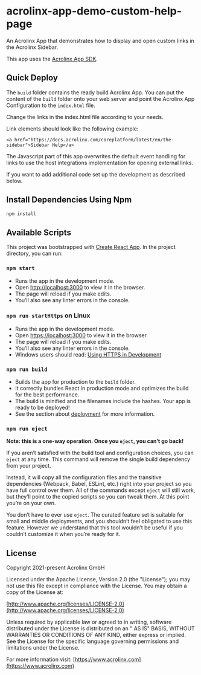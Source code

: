 # acrolinx-app-demo-custom-help-page

An Acrolinx App that demonstrates how to display and open custom links in the Acrolinx Sidebar.

This app uses the [Acrolinx App SDK](https://github.com/acrolinx/app-sdk-js).

## Quick Deploy

The `build` folder contains the ready build Acrolinx App. You can put the content of the `build` folder onto your web
server and point the Acrolinx App Configuration to the `index.html` file.

Change the links in the index.html file according to your needs.

Link elements should look like the following example:

```<a href="https://docs.acrolinx.com/coreplatform/latest/en/the-sidebar">Sidebar Help</a>```

The Javascript part of this app overwrites the default event handling for links to use the host integrations
implementation for opening external links.

If you want to add additional code set up the development as described below.

## Install Dependencies Using Npm

```bash
npm install
```

## Available Scripts

This project was bootstrapped with [Create React App](https://github.com/facebook/create-react-app). In the project
directory, you can run:

### `npm start`

* Runs the app in the development mode.
* Open [http://localhost:3000](http://localhost:3000) to view it in the browser.
* The page will reload if you make edits.
* You’ll also see any linter errors in the console.

### `npm run startHttps` on Linux

* Runs the app in the development mode.
* Open [https://localhost:3000](http://localhost:3000) to view it in the browser.
* The page will reload if you make edits.
* You’ll also see any linter errors in the console.
* Windows users should
  read: [Using HTTPS in Development](https://facebook.github.io/create-react-app/docs/using-https-in-development)

### `npm run build`

* Builds the app for production to the `build` folder.
* It correctly bundles React in production mode and optimizes the build for the best performance.
* The build is minified and the filenames include the hashes. Your app is ready to be deployed!
* See the section about [deployment](https://facebook.github.io/create-react-app/docs/deployment) for more information.

### `npm run eject`

**Note: this is a one-way operation. Once you `eject`, you can’t go back!**

If you aren’t satisfied with the build tool and configuration choices, you can `eject` at any time. This command will
remove the single build dependency from your project.

Instead, it will copy all the configuration files and the transitive dependencies (Webpack, Babel, ESLint, etc.)
right into your project so you have full control over them. All of the commands except `eject` will still work, but
they’ll point to the copied scripts so you can tweak them. At this point you’re on your own.

You don’t have to ever use `eject`. The curated feature set is suitable for small and middle deployments, and you
shouldn’t feel obligated to use this feature. However we understand that this tool wouldn’t be useful if you couldn’t
customize it when you’re ready for it.

## License

Copyright 2021-present Acrolinx GmbH

Licensed under the Apache License, Version 2.0 (the "License"); you may not use this file except in compliance with the
License. You may obtain a copy of the License at:

[http://www.apache.org/licenses/LICENSE-2.0](http://www.apache.org/licenses/LICENSE-2.0)

Unless required by applicable law or agreed to in writing, software distributed under the License is distributed on an "
AS IS" BASIS, WITHOUT WARRANTIES OR CONDITIONS OF ANY KIND, either express or implied. See the License for the specific
language governing permissions and limitations under the License.

For more information visit: [https://www.acrolinx.com](https://www.acrolinx.com)

